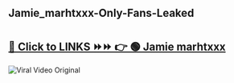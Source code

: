 
 ## Jamie_marhtxxx-Only-Fans-Leaked

# <h2><a href="https://clipsfans.com/Jamie_marhtxxx&ref=git">🔗 Click to LINKS ⏩⏩ 👉 🟢 Jamie marhtxxx </a></h2>

<a href="https://clipsfans.com/Jamie_marhtxxx&ref=git" rel="nofollow" data-target="animated-image.originalLink"><img src="https://i.ibb.co.com/xMMVF88/686577567.gif" alt="Viral Video Original" style="max-width: 100%; display: inline-block;" data-target="animated-image.originalImage"></a>

